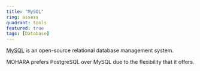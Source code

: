 ```yaml
---
title: "MySQL"
ring: assess
quadrant: tools
featured: true
tags: [Database]
---
```


[MySQL](https://www.mysql.com/) is an open-source relational database management system.

MOHARA prefers PostgreSQL over MySQL due to the flexibility that it offers.
